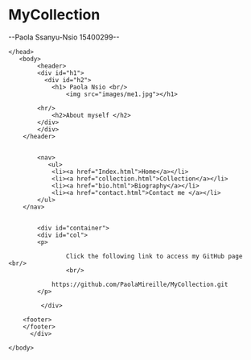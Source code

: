 # MyCollection
<!DOCTYPE html>
--Paola Ssanyu-Nsio 15400299--
<html>
	<head>
		<meta charset="UFT-8">
			<title> Example webpage </title>
			<link rel="stylesheet" type="text/css" href="css/styling.css"/>

	</head>
	   <body>
			<header>
	      	<div id="h1">
		      <div id="h2">
		       	<h1> Paola Nsio <br/>
			    	<img src="images/me1.jpg"></h1>

			<hr/>
		      	<h2>About myself </h2>
	      	</div>
	      	</div>
    	</header>


			<nav>
			   <ul>
			  	<li><a href="Index.html">Home</a></li>
			  	<li><a href="collection.html">Collection</a></li>
			  	<li><a href="bio.html">Biography</a></li>
			  	<li><a href="contact.html">Contact me </a></li>
		  	</ul>
    	</nav>


	      	<div id="container">
	      	<div id="col">
			<p>

					Click the following link to access my GitHub page <br/>
					<br/>

				https://github.com/PaolaMireille/MyCollection.git
			</p>

		     </div>

		<footer>
		</footer>
	      </div>

	</body>

</html>
